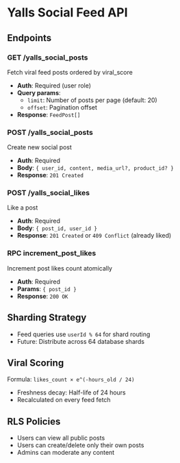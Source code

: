 # Yalls Social Feed API

## Endpoints

### GET /yalls_social_posts
Fetch viral feed posts ordered by viral_score
- **Auth**: Required (user role)
- **Query params**: 
  - `limit`: Number of posts per page (default: 20)
  - `offset`: Pagination offset
- **Response**: `FeedPost[]`

### POST /yalls_social_posts
Create new social post
- **Auth**: Required
- **Body**: `{ user_id, content, media_url?, product_id? }`
- **Response**: `201 Created`

### POST /yalls_social_likes
Like a post
- **Auth**: Required
- **Body**: `{ post_id, user_id }`
- **Response**: `201 Created` or `409 Conflict` (already liked)

### RPC increment_post_likes
Increment post likes count atomically
- **Auth**: Required
- **Params**: `{ post_id }`
- **Response**: `200 OK`

## Sharding Strategy
- Feed queries use `userId % 64` for shard routing
- Future: Distribute across 64 database shards

## Viral Scoring
Formula: `likes_count × e^(-hours_old / 24)`
- Freshness decay: Half-life of 24 hours
- Recalculated on every feed fetch

## RLS Policies
- Users can view all public posts
- Users can create/delete only their own posts
- Admins can moderate any content
